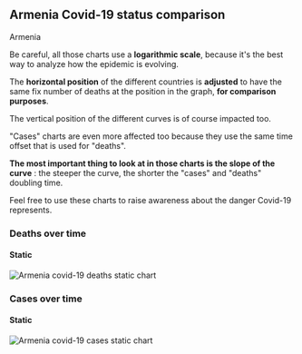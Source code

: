 ## Armenia Covid-19 status comparison 

Armenia



Be careful, all those charts use a **logarithmic scale**, because it's the best way to analyze how the epidemic is evolving.
 
The **horizontal position** of the different countries is **adjusted** to have the same fix number of deaths at the position in the graph, **for comparison purposes**.

The vertical position of the different curves is of course impacted too.

"Cases" charts are even more affected too because they use the same time offset that is used for "deaths".

**The most important thing to look at in those charts is the slope of the curve** : the steeper the curve, the shorter the "cases" and "deaths" doubling time.

Feel free to use these charts to raise awareness about the danger Covid-19 represents. 


 
### Deaths over time
 
#### Static
![Armenia covid-19 deaths static chart](https://raw.githubusercontent.com/madlag/coronavirus_study/master/notebooks/graphs/2020-03-29/countries/Armenia/2020-03-29_Armenia_deaths.png "Armenia covid-19 deaths static chart")   

 
### Cases over time
 
#### Static
![Armenia covid-19 cases static chart](https://raw.githubusercontent.com/madlag/coronavirus_study/master/notebooks/graphs/2020-03-29/countries/Armenia/2020-03-29_Armenia_cases.png "Armenia covid-19 cases static chart")   

